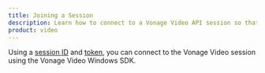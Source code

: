 ```yaml
--- 
title: Joining a Session 
description: Learn how to connect to a Vonage Video API session so that participants can use audio, video, and messaging functionality in your Windows application.
product: video 
---
```


Using a [session ID](/guides/create-session/) and [token](/guides/create-token/), you can connect to the Vonage Video session using the Vonage Video Windows SDK.
